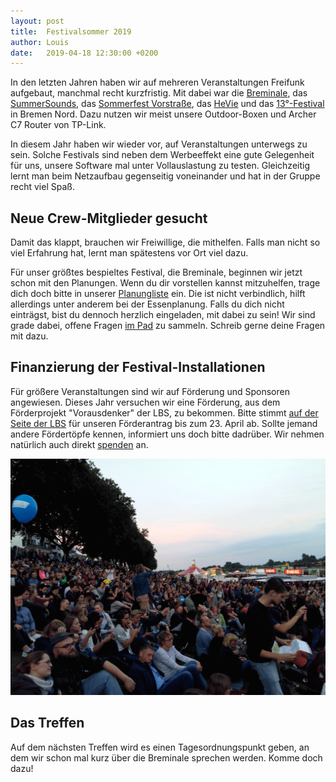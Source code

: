 ```yaml
---
layout: post
title:  Festivalsommer 2019
author: Louis
date:   2019-04-18 12:30:00 +0200
---
```

In den letzten Jahren haben wir auf mehreren Veranstaltungen Freifunk aufgebaut,
 manchmal recht kurzfristig.
Mit dabei war die [Breminale](/blog/2018/12/09/rueckblick-auf-die-breminale-2018.html),
 das [SummerSounds](/blog/2017/08/21/summersounds-2017.html),
 das [Sommerfest Vorstraße](/blog/2018/06/17/sommerfest-vorstraße.html),
 das [HeVie](/blog/2017/09/15/hevie.html)
 und das [13°-Festival](/blog/2018/11/06/13grad.html) in Bremen Nord. 
Dazu nutzen wir meist unsere Outdoor-Boxen und Archer C7 Router von TP-Link.

In diesem Jahr haben wir wieder vor, auf Veranstaltungen unterwegs zu sein.
Solche Festivals sind neben dem Werbeeffekt eine gute Gelegenheit für uns,
 unsere Software mal unter Vollauslastung zu testen.
Gleichzeitig lernt man beim Netzaufbau gegenseitig voneinander und hat in der Gruppe recht viel Spaß.

## Neue Crew-Mitglieder gesucht
Damit das klappt, brauchen wir Freiwillige,
 die mithelfen.
Falls man nicht so viel Erfahrung hat,
 lernt man spätestens vor Ort viel dazu.

Für unser größtes bespieltes Festival, die Breminale,
 beginnen wir jetzt schon mit den Planungen.
Wenn du dir vorstellen kannst mitzuhelfen,
 trage dich doch bitte in unserer [Planungliste](https://dudle.hackerspace-bremen.de/FFHB_Breminale_2019/) ein.
Die ist nicht verbindlich, hilft allerdings unter anderem bei der Essenplanung.
Falls du dich nicht einträgst, bist du dennoch herzlich eingeladen, mit dabei zu sein!
Wir sind grade dabei, offene Fragen [im Pad](https://hackmd.io/HPeyrnwxQD2Ny9fUaZoiKQ?view) zu sammeln.
 Schreib gerne deine Fragen mit dazu.

## Finanzierung der Festival-Installationen
Für größere Veranstaltungen sind wir auf Förderung und Sponsoren angewiesen.
Dieses Jahr versuchen wir eine Förderung, aus dem Förderprojekt "Vorausdenker" der LBS, zu bekommen. 
Bitte stimmt [auf der Seite der LBS](https://lbs-vorausdenker.de/contributors/geraetebeschaffung-fuer-freies-wlan-an-besonderen-punkten-und-fuer-festivals-projekt-breminale-2019/?item=1353) für unseren Förderantrag bis zum 23. April ab.
Sollte jemand andere Fördertöpfe kennen, informiert uns doch bitte dadrüber.
Wir nehmen natürlich auch direkt [spenden](/verein/#spenden) an.

<a href="/blog/files/2019-04-16/breminale_wlan.gif"><img src="/blog/files/2019-04-16/breminale_wlan.gif" alt="Montage mit einer Hebebühne" style="max-height:400px"></a>

## Das Treffen
Auf dem nächsten Treffen wird es einen Tagesordnungspunkt geben, an dem wir schon mal kurz über die Breminale sprechen werden. Komme doch dazu!
